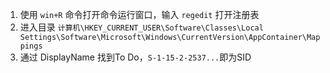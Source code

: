 1. 使用 ```win+R``` 命令打开命令运行窗口，输入 ```regedit``` 打开注册表
2. 进入目录 ```计算机\HKEY_CURRENT_USER\Software\Classes\Local Settings\Software\Microsoft\Windows\CurrentVersion\AppContainer\Mappings```
3. 通过 DisplayName 找到To Do，```S-1-15-2-2537...```即为SID
